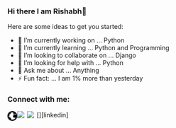 ### Hi there I am Rishabh👋

Here are some ideas to get you started:

- 🔭 I’m currently working on ... Python
- 🌱 I’m currently learning ... Python and Programming
- 👯 I’m looking to collaborate on ... Django 
- 🤔 I’m looking for help with ... Python
- 💬 Ask me about ... Anything
- ⚡ Fun fact: ... I am 1% more than yesterday

### Connect with me:

<img align="left"  width="22px" src="https://raw.githubusercontent.com/iconic/open-iconic/master/svg/globe.svg" />
[<img align="left"  LinkedIn" width="22px" src="https://cdn.jsdelivr.net/npm/simple-icons@v3/icons/linkedin.svg" />][linkedin]
<img align="left"  Instagram" width="22px" src="https://cdn.jsdelivr.net/npm/simple-icons@v3/icons/instagram.svg" />
</br>

[linkedin]: https://www.linkedin.com/in/rishabh-goswami-78598a1a7/
